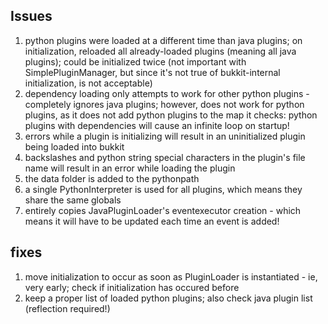 Issues
------

1. python plugins were loaded at a different time than java plugins;
   on initialization, reloaded all already-loaded plugins (meaning all java plugins);
   could be initialized twice (not important with SimplePluginManager, but since it's not true of bukkit-internal initialization, is not acceptable)
2. dependency loading only attempts to work for other python plugins - completely ignores java plugins;
   however, does not work for python plugins, as it does not add python plugins to the map it checks:
   python plugins with dependencies will cause an infinite loop on startup!
3. errors while a plugin is initializing will result in an uninitialized plugin being loaded into bukkit
4. backslashes and python string special characters in the plugin's file name will result in an error while loading the plugin
5. the data folder is added to the pythonpath
6. a single PythonInterpreter is used for all plugins, which means they share the same globals
7. entirely copies JavaPluginLoader's eventexecutor creation - which means it will have to be updated each time an event is added!

fixes
-----

1. move initialization to occur as soon as PluginLoader is instantiated - ie, very early;
   check if initialization has occured before
2. keep a proper list of loaded python plugins; also check java plugin list (reflection required!)

